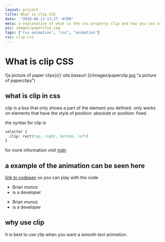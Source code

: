 ```yaml
---
layout: project
title: What is clip CSS
date:  "2018-08-13 11:27 -0700"
meta: a explanation of what is the css property clip and how you can use it to make nice text animations.
pic: images/paperclip.jpg
tags: ["css animation", "css", "animation"]
css: clip.css
---
```


# What is clip CSS

![a picture of paper clips]({{ site.baseurl }}/images/paperclip.jpg "a picture of paperclips")

## what is clip in css

clip is a box that only shows a part of the element you defined. only works on elements that have the style of position: absolute or position: fixed.

the syntax for clip is

```css
selector {
  clip: rect(top, right, bottom, left)
}
````
for more information visit [mdn](https://developer.mozilla.org/en-US/docs/Web/CSS/clip)

## a example of the animation can be seen here

[link to codepen](https://codepen.io/brianmunoz/pen/mjoNWO) so you can play with the code

<section class="blog__container">
  <ul class="blog__list">
    <li>Brian munoz</li>
    <li>is a developer</li>
  </ul>
  <ul class="blog__list blog__blue">
    <li>Brian munoz</li>
    <li>is a developer</li>
  </ul>
</section>

## why use clip

It is best to use clip when you want a smooth text animation.